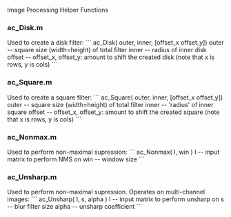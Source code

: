 Image Processing Helper Functions


<h3>ac_Disk.m</h3>  
Used to create a disk filter: 
```
ac_Disk( outer, inner, [offset_x offset_y])  
  outer -- square size (width=height) of total filter
  inner -- radius of inner disk
  offset -- offset_x, offset_y: amount to shift the created disk (note that x is rows, y is cols)
```

<h3>ac_Square.m</h3>  
Used to create a square filter:
```
ac_Square( outer, inner, [offset_x offset_y])  
  outer -- square size (width=height) of total filter  
  inner -- 'radius' of inner square
  offset -- offset_x, offset_y: amount to shift the created square (note that x is rows, y is cols)
```

<h3>ac_Nonmax.m</h3>  
Used to perform non-maximal supression:
```
ac_Nonmax( I, win )  
  I -- input matrix to perform NMS on
  win -- window size
```

<h3>ac_Unsharp.m</h3>  
Used to perform non-maximal supression.  Operates on multi-channel images:
```
ac_Unsharp( I, s, alpha )  
  I -- input matrix to perform unsharp on
  s -- blur filter size
  alpha -- unsharp coefficient
```
